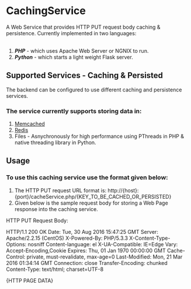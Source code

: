 # CachingService
A Web Service that provides HTTP PUT request body caching & persistence. Currently implemented in two languages:<br><br>
1. _**PHP**_ - which uses Apache Web Server or NGNIX to run.<br>
2. _**Python**_ - which starts a light weight Flask server.

## Supported Services - Caching & Persisted

The backend can be configured to use different caching and persistence services.
### The service currently supports storing data in:
1. [Memcached](https://memcached.org/)
2. [Redis](http://redis.io/)
3. Files - Asnychronously for high performance using PThreads in PHP & native threading library in Python.

## Usage

### To use this caching service use the format given below:

1. The HTTP PUT request URL format is: http://{host}:{port}/cacheService.php/{KEY_TO_BE_CACHED_OR_PERSISTED}
2. Given below is the sample request body for storing a Web Page response into the caching service. 

HTTP PUT Request Body:

HTTP/1.1 200 OK
Date: Tue, 30 Aug 2016 15:47:25 GMT
Server: Apache/2.2.15 (CentOS)
X-Powered-By: PHP/5.3.3
X-Content-Type-Options: nosniff
Content-language: el
X-UA-Compatible: IE=Edge
Vary: Accept-Encoding,Cookie
Expires: Thu, 01 Jan 1970 00:00:00 GMT
Cache-Control: private, must-revalidate, max-age=0
Last-Modified: Mon, 21 Mar 2016 01:34:14 GMT
Connection: close
Transfer-Encoding: chunked
Content-Type: text/html; charset=UTF-8

{HTTP PAGE DATA}
